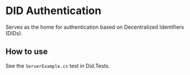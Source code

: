 # DID Authentication

Serves as the home for authentication based on Decentralized Identifiers
(DIDs).

## How to use

See the `ServerExample.cs` test in Did.Tests.
